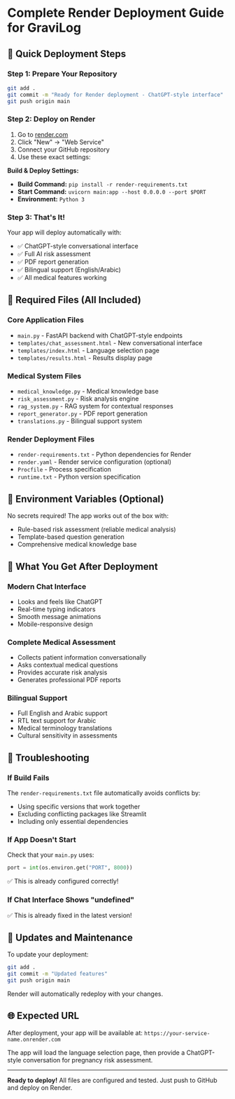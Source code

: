 # Complete Render Deployment Guide for GraviLog

## 🚀 Quick Deployment Steps

### Step 1: Prepare Your Repository
```bash
git add .
git commit -m "Ready for Render deployment - ChatGPT-style interface"
git push origin main
```

### Step 2: Deploy on Render
1. Go to [render.com](https://render.com)
2. Click "New" → "Web Service"
3. Connect your GitHub repository
4. Use these exact settings:

**Build & Deploy Settings:**
- **Build Command:** `pip install -r render-requirements.txt`
- **Start Command:** `uvicorn main:app --host 0.0.0.0 --port $PORT`
- **Environment:** `Python 3`

### Step 3: That's It!
Your app will deploy automatically with:
- ✅ ChatGPT-style conversational interface
- ✅ Full AI risk assessment
- ✅ PDF report generation
- ✅ Bilingual support (English/Arabic)
- ✅ All medical features working

## 📁 Required Files (All Included)

### Core Application Files
- `main.py` - FastAPI backend with ChatGPT-style endpoints
- `templates/chat_assessment.html` - New conversational interface
- `templates/index.html` - Language selection page
- `templates/results.html` - Results display page

### Medical System Files
- `medical_knowledge.py` - Medical knowledge base
- `risk_assessment.py` - Risk analysis engine
- `rag_system.py` - RAG system for contextual responses
- `report_generator.py` - PDF report generation
- `translations.py` - Bilingual support system

### Render Deployment Files
- `render-requirements.txt` - Python dependencies for Render
- `render.yaml` - Render service configuration (optional)
- `Procfile` - Process specification
- `runtime.txt` - Python version specification

## 🔧 Environment Variables (Optional)
No secrets required! The app works out of the box with:
- Rule-based risk assessment (reliable medical analysis)
- Template-based question generation
- Comprehensive medical knowledge base

## 🎯 What You Get After Deployment

### Modern Chat Interface
- Looks and feels like ChatGPT
- Real-time typing indicators
- Smooth message animations
- Mobile-responsive design

### Complete Medical Assessment
- Collects patient information conversationally
- Asks contextual medical questions
- Provides accurate risk analysis
- Generates professional PDF reports

### Bilingual Support
- Full English and Arabic support
- RTL text support for Arabic
- Medical terminology translations
- Cultural sensitivity in assessments

## 🚨 Troubleshooting

### If Build Fails
The `render-requirements.txt` file automatically avoids conflicts by:
- Using specific versions that work together
- Excluding conflicting packages like Streamlit
- Including only essential dependencies

### If App Doesn't Start
Check that your `main.py` uses:
```python
port = int(os.environ.get("PORT", 8000))
```
✅ This is already configured correctly!

### If Chat Interface Shows "undefined"
✅ This is already fixed in the latest version!

## 🔄 Updates and Maintenance

To update your deployment:
```bash
git add .
git commit -m "Updated features"
git push origin main
```

Render will automatically redeploy with your changes.

## 🌐 Expected URL
After deployment, your app will be available at:
`https://your-service-name.onrender.com`

The app will load the language selection page, then provide a ChatGPT-style conversation for pregnancy risk assessment.

---

**Ready to deploy!** All files are configured and tested. Just push to GitHub and deploy on Render.